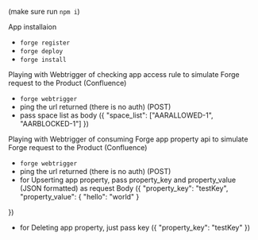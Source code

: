 (make sure run `npm i`)

App installaion
- `forge register`
- `forge deploy`
- `forge install`

Playing with Webtrigger of checking app access rule to simulate Forge request to the Product (Confluence)
- `forge webtrigger`
- ping the url returned (there is no auth) (POST)
- pass space list as body ({ "space_list": ["AARALLOWED-1", "AARBLOCKED-1"] })

Playing with Webtrigger of consuming Forge app property api to simulate Forge request to the Product (Confluence)
- `forge webtrigger`
- ping the url returned (there is no auth) (POST)
- for Upserting app property, pass property_key and property_value (JSON formatted) as request Body ({
    "property_key": "testKey",
    "property_value": {
        "hello": "world"
    }

})

- for Deleting app property, just pass key ({
    "property_key": "testKey"
})
